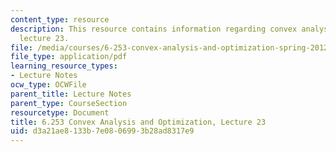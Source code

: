 ```yaml
---
content_type: resource
description: This resource contains information regarding convex analysis and optimization,
  lecture 23.
file: /media/courses/6-253-convex-analysis-and-optimization-spring-2012/d3a21ae8133b7e0806993b28ad8317e9_MIT6_253S12_lec23.pdf
file_type: application/pdf
learning_resource_types:
- Lecture Notes
ocw_type: OCWFile
parent_title: Lecture Notes
parent_type: CourseSection
resourcetype: Document
title: 6.253 Convex Analysis and Optimization, Lecture 23
uid: d3a21ae8-133b-7e08-0699-3b28ad8317e9
---
```

